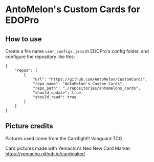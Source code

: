 # AntoMelon's Custom Cards for EDOPro

## How to use
Create a file name `user_configs.json` in EDOPro's config folder, and configure the repository like this:

```
{
    "repos": [
        {
            "url": "https://github.com/AntoMelon/CustomCards",
            "repo_name": "AntoMelon's Custom Cards",
            "repo_path": "./repositories/antomelons_cards",
            "should_update": true,
            "should_read": true
        }
    ]
}
```

## Picture credits
Pictures used come from the Cardfight!! Vanguard TCG

Card pictures made with Yemachu's Neo New Card Marker: https://yemachu.github.io/cardmaker/